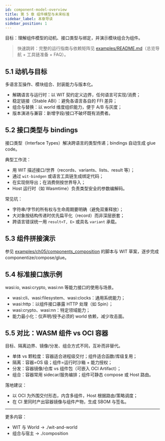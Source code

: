 ```yaml
---
id: component-model-overview
title: 第 5 章 组件模型与未来标准
sidebar_label: 本章导读
sidebar_position: 1
---
```


目标：理解组件模型的动机、接口类型与绑定，并演示模块组合为组件。

> 快速跳转：完整的运行指南与依赖矩阵见 [examples/README.md](https://github.com/Thneoly/beyond-wasm/blob/main/examples/README.md)（总览导航 + 工具链准备 + FAQ）。

## 5.1 动机与目标

多语言互操作、模块组合、封装能力与版本化。

- 解耦语言与运行时：以 WIT 契约定义边界，任何语言可实现/消费；
- 稳定链接（Stable ABI）：避免各语言各自的 FFI 差异；
- 组合与替换：以 world 维度组织能力，便于 A/B 与灰度；
- 版本演进与兼容：新增字段/接口不破坏既有消费者。

## 5.2 接口类型与 bindings

接口类型（Interface Types）解决跨语言的类型传递；bindings 自动生成 glue code。

典型工作流：
- 用 WIT 描述接口/世界（records、variants、lists、result 等）；
- 通过 `wit-bindgen` 或语言工具链生成绑定代码；
- 在实现侧导出；在消费侧按世界导入；
- Host 运行时（如 Wasmtime）负责类型安全的参数编解码。

常见坑：
- 字符串/字节的所有权与生命周期要明确（避免双重释放）；
- 大对象按结构传递时优先扁平化（record）而非深层嵌套；
- 跨语言错误统一用 `result<T, E>` 或具名 `variant` 承载。

## 5.3 组件拼接演示

参见 [examples/ch05/components_composition](https://github.com/Thneoly/beyond-wasm/tree/main/examples/ch05/components_composition) 的脚本与 WIT 草案，逐步完成 componentize/compose/glue。

## 5.4 标准接口族示例

wasi:io, wasi:crypto, wasi:nn 等能力接口的使用与场景。

- wasi:cli、wasi:filesystem、wasi:clocks：通用系统能力；
- wasi:http：以组件接口暴露 HTTP 处理（如 Spin）；
- wasi:crypto、wasi:nn：特定领域能力；
- 能力最小化：仅声明/授予必须的 world 依赖，减少攻击面。

## 5.5 对比：WASM 组件 vs OCI 容器

目标、隔离边界、镜像/分发、组合方式不同，互补而非替代。

- 单体 vs 颗粒度：容器适合进程级交付；组件适合函数/库级复用；
- 隔离：容器=OS 级；组件=运行时沙箱 + 能力授权；
- 分发：容器镜像/仓库 vs 组件包（可嵌入 OCI Artifact）；
- 组合：容器常用 sidecar/服务编排；组件可静态 compose 或 Host 路由。

落地建议：
- 以 OCI 为外围交付形态，内含多组件，Host 根据路由/策略调度；
- 在 CI 里同时产出容器镜像与组件产物，生成 SBOM 与签名。

---

更多内容：
- WIT 与 World → ./wit-and-world
- 组合与宿主 → ./composition